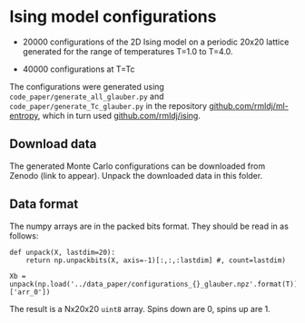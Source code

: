# Ising model configurations

* 20000 configurations of the 2D Ising model on a periodic 20x20 lattice generated for the range of temperatures T=1.0 to T=4.0.

* 40000 configurations at T=Tc

The configurations were generated using `code_paper/generate_all_glauber.py` and `code_paper/generate_Tc_glauber.py` in the repository [github.com/rmldj/ml-entropy](https://github.com/rmldj/ml-entropy), which in turn used [github.com/rmldj/ising](https://github.com/rmldj/ising).

## Download data

The generated Monte Carlo configurations can be downloaded from Zenodo (link to appear).
Unpack the downloaded data in this folder.


## Data format

The numpy arrays are in the packed bits format. They should be read in as follows:
```
def unpack(X, lastdim=20):
    return np.unpackbits(X, axis=-1)[:,:,:lastdim] #, count=lastdim)

Xb = unpack(np.load('../data_paper/configurations_{}_glauber.npz'.format(T))['arr_0'])
```

The result is a Nx20x20 `uint8` array. Spins down are 0, spins up are 1. 




